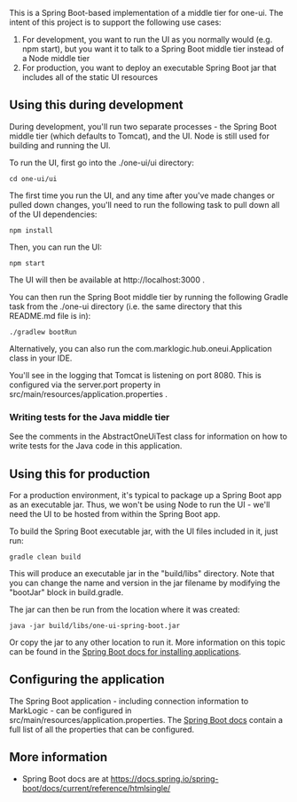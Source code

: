 This is a Spring Boot-based implementation of a middle tier for one-ui. The intent of this project is to support the following use 
cases:

1. For development, you want to run the UI as you normally would (e.g. npm start), but you want it to talk to a Spring 
Boot middle tier instead of a Node middle tier
1. For production, you want to deploy an executable Spring Boot jar that includes all of the static UI resources


## Using this during development

During development, you'll run two separate processes - the Spring Boot middle tier (which defaults to Tomcat), and 
the UI. Node is still used for building and running the UI. 

To run the UI, first go into the ./one-ui/ui directory:

    cd one-ui/ui

The first time you run the UI, and any time after you've made changes or pulled down changes, you'll need to run 
the following task to pull down all of the UI dependencies:

    npm install

Then, you can run the UI:

    npm start

The UI will then be available at http://localhost:3000 . 

You can then run the Spring Boot middle tier by running the following Gradle task from the ./one-ui directory (i.e. 
the same directory that this README.md file is in):

    ./gradlew bootRun

Alternatively, you can also run the com.marklogic.hub.oneui.Application class in your IDE. 

You'll see in the logging that Tomcat is listening on port 8080. This is configured via the server.port property in 
src/main/resources/application.properties . 

### Writing tests for the Java middle tier

See the comments in the AbstractOneUiTest class for information on how to write tests for the Java code in this application.


## Using this for production 

For a production environment, it's typical to package up a Spring Boot app as an executable jar. Thus, we won't be 
using Node to run the UI - we'll need the UI to be hosted from within the Spring Boot app. 

To build the Spring Boot executable jar, with the UI files included in it, just run:

    gradle clean build

This will produce an executable jar in the "build/libs" directory. Note that you can change the name and version in the 
jar filename by modifying the "bootJar" block in build.gradle.

The jar can then be run from the location where it was created:

    java -jar build/libs/one-ui-spring-boot.jar
    
Or copy the jar to any other location to run it. More information on this topic can be found in the 
[Spring Boot docs for installing applications](https://docs.spring.io/spring-boot/docs/current/reference/html/deployment-install.html).

## Configuring the application

The Spring Boot application - including connection information to MarkLogic - can be configured in 
src/main/resources/application.properties. The [Spring Boot docs](https://docs.spring.io/spring-boot/docs/current/reference/html/common-application-properties.html) 
contain a full list of all the properties that can be configured.

## More information

- Spring Boot docs are at https://docs.spring.io/spring-boot/docs/current/reference/htmlsingle/ 
